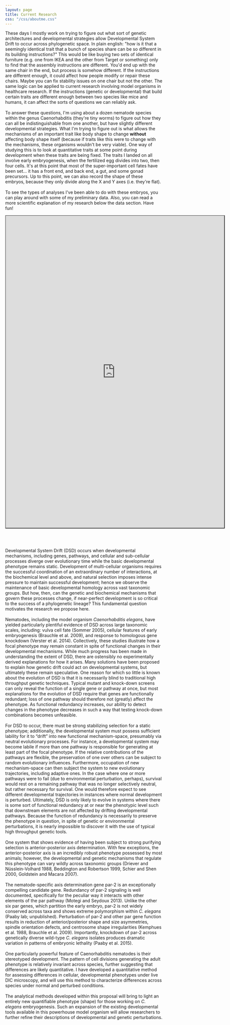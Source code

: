 ```yaml
---
layout: page
title: Current Research
css: "/css/aboutme.css"
---
```


<div id="aboutme-section">
  

<p class="about-text">
These days I mostly work on trying to figure out what sort of genetic architectures and developmental strategies allow Developmental System Drift to occur across phylogenetic space. In plain english: "how is it that a seemingly identical trait that a bunch of species share can be so different in its building instructions?" This would be like buying two sets of identical furniture (e.g. one from IKEA and the other from Target or something) only to find that the assembly instructions are different. You'd end up with the same chair in the end, but process is somehow different. If the instructions are different enough, it could affect how people modify or repair these chairs. Maybe you can fix stability issues on one chair but not the other. The same logic can be applied to current research involving model organisms in healthcare research. If the instructions (genetic or developmental) that build certain traits are different enough between two species like mice and humans, it can affect the sorts of questions we can reliably ask. 
<br><br>
To answer these questions, I'm using about a dozen nematode species within the genus Caenorhabditis (they're tiny worms) to figure out how they can all be indistinguishable from one another, but have slightly different developmental strategies. What I'm trying to figure out is what allows the mechanisms of an important trait like body shape to change <strong>without</strong> affecting body shape itself (because if traits like this were to change with the mechanisms, these organisms wouldn't be very viable). One way of studying this is to look at quantitative traits at some point during development when these traits are being fixed. The traits I landed on all involve early embryogenesis, when the fertilized egg divides into two, then four cells. It's at this point that most of the super-important cell fates have been set... it has a front end, and back end, a gut, and some gonad precursors. Up to this point, we can also record the shape of these embryos, because they only divide along the X and Y axes (i.e. they're flat). 
<br><br>
To see the types of analyses I've been able to do with these embryos, you can play around with some of my preliminary data. Also, you can read a more scientific explanation of my research below the data section. Have fun!
</p>

<iframe src="https://testanick.shinyapps.io/dsd_data/" style="border-style: outset; border-width: 2px; border-color: grey; width: 700px; height: 1000px"></iframe>

<br><br>
<p class="about-text">
Developmental System Drift (DSD) occurs when developmental mechanisms, including genes, pathways, and cellular and sub-cellular processes diverge over evolutionary time while the basic developmental phenotype remains static. Development of multi-cellular organisms requires the successful coordination of an extraordinary number of interactions, at the biochemical level and above, and natural selection imposes intense pressure to maintain successful development; hence we observe the maintenance of basic developmental homology across vast taxonomic groups. But how, then, can the genetic and biochemical mechanisms that govern these processes change, if near-perfect development is so critical to the success of a phylogenetic lineage? This fundamental question motivates the research we propose here.   
<br><br>
Nematodes, including the model organism <i>Caenorhabditis elegans</i>, have yielded particularly plentiful evidence of DSD across large taxonomic scales, including: vulva cell fate (Sommer 2005), cellular features of early embryogenesis (Brauchle et al. 2009), and response to homologous gene knockdown (Verster et al. 2014). Collectively, these studies illustrate how a focal phenotype may remain constant in spite of functional changes in their developmental mechanisms. While much progress has been made in understanding the extent of DSD, there are ostensibly no experimentally derived explanations for how it arises. Many solutions have been proposed to explain how genetic drift could act on developmental systems, but ultimately these remain speculative. One reason for which so little is known about the evolution of DSD is that it is necessarily blind to traditional high throughput genetic techniques. Typical mutant and knock-down screens can only reveal the function of a single gene or pathway at once, but most explanations for the evolution of DSD require that genes are functionally redundant; loss of one pathway should therefore not (greatly) affect the phenotype. As functional redundancy increases, our ability to detect changes in the phenotype decreases in such a way that testing knock-down combinations becomes unfeasible. 
<br><br>
For DSD to occur, there must be strong stabilizing selection for a static phenotype; additionally, the developmental system must possess sufficient lability for it to “drift” into new functional mechanism-space, presumably via neutral evolutionary processes. For instance, a developmental system may become labile if more than one pathway is responsible for generating at least part of the focal phenotype. If the relative contributions of the pathways are flexible, the preservation of one over others can be subject to random evolutionary influences. Furthermore, occupation of new mechanism-space can then subject the system to new evolutionary trajectories, including adaptive ones. In the case where one or more pathways were to fail (due to environmental perturbation, perhaps), survival would rest on a remaining pathway that was no longer selectively neutral, but rather necessary for survival. One would therefore expect to see different developmental trajectories in instances where normal development is perturbed. Ultimately, DSD is only likely to evolve in systems where there is some sort of functional redundancy at or near the phenotypic level such that downstream elements are not affected by drifting developmental pathways. Because the function of redundancy is necessarily to preserve the phenotype in question, in spite of genetic or environmental perturbations, it is nearly impossible to discover it with the use of typical high throughput genetic tools. 
<br><br>
One system that shows evidence of having been subject to strong purifying selection is anterior-posterior axis determination. With few exceptions, the anterior-posterior axis is an incredibly robust phenotype possessed by most animals; however, the developmental and genetic mechanisms that regulate this phenotype can vary wildly across taxonomic groups (Driever and Nüsslein-Volhard 1988, Beddington and Robertson 1999, Schier and Shen 2000, Goldstein and Macara 2007). 
<br><br>
The nematode-specific axis determination gene par-2 is an exceptionally compelling candidate gene. Redundancy of par-2 signaling is well documented, specifically for the peculiar way it interacts with other elements of the par pathway (Motegi and Seydoux 2013). Unlike the other six par genes, which partition the early embryo,  par-2 is not widely conserved across taxa and shows extreme polymorphism within <i>C. elegans</i> (Paaby lab; unpublished). Perturbation of par-2 and other par gene function results in reduction of anterior/posterior shape and size asymmetries, spindle orientation defects, and centrosome shape irregularities (Kemphues et al. 1988, Brauchle et al. 2009). Importantly, knockdown of par-2 across genetically diverse wild-type <i>C. elegans</i> isolates produces dramatic variation in patterns of embryonic lethality (Paaby et al. 2015).
<br><br>
One particularly powerful feature of Caenorhabditis nematodes is their stereotyped development. The pattern of cell divisions generating the adult phenotype is relatively invariant across species, further suggesting that differences are likely quantitative. I have developed a quantitative method for assessing differences in cellular, developmental phenotypes under live DIC microscopy, and will use this method to characterize differences across species under normal and perturbed conditions.
<br><br>
The analytical methods developed within this proposal will bring to light an entirely new quantifiable phenotype (shape) for those working on <i>C. elegans</i> embryogenesis. Such an expansion of the existing developmental tools available in this powerhouse model organism will allow researchers to further refine their descriptions of developmental and genetic perturbations.
</p>
